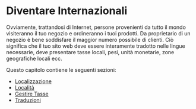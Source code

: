 # Diventare Internazionali

Ovviamente, trattandosi di Internet, persone provenienti da tutto il mondo visiteranno il tuo negozio e ordineranno i tuoi prodotti. Da proprietario di un negozio è bene soddisfare il maggior numero possibile di clienti. Ciò significa che il tuo sito web deve essere interamente tradotto nelle lingue necessarie, deve presentare tasse locali, pesi, unità monetarie, zone geografiche locali ecc.

Questo capitolo contiene le seguenti sezioni:

* [Localizzazione](localizzazione/)
* [Località](localita/)
* [Gestire Tasse](gestire-tasse/)
* [Traduzioni](traduzioni.md)


